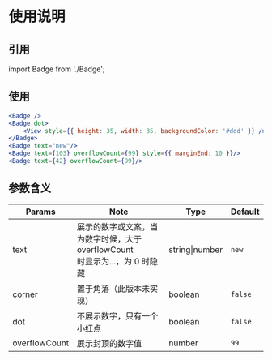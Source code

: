 # 使用说明

## 引用
import Badge from './Badge';

## 使用
```jsx
<Badge />
<Badge dot>
    <View style={{ height: 35, width: 35, backgroundColor: '#ddd' }} />
</Badge>
<Badge text="new"/>
<Badge text={103} overflowCount={99} style={{ marginEnd: 10 }}/>
<Badge text={42} overflowCount={99}/>
```

## 参数含义
Params | Note | Type | Default
----|-----|------|------
text | 展示的数字或文案，当为数字时候，大于 overflowCount <br/> 时显示为...，为 0 时隐藏 | string\|number | `new`
corner | 置于角落（此版本未实现） | boolean | `false`
dot | 不展示数字，只有一个小红点 | boolean | `false`
overflowCount | 展示封顶的数字值 | number | `99`